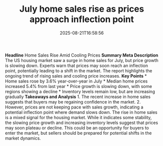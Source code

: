 ﻿---
title: "July home sales rise as prices approach inflection point"
date: "2025-08-21T16:58:56"
category: "Markets"
summary: ""
slug: "july home sales rise as prices approach inflection point"
source_urls:
  - "https://www.cnbc.com/2025/08/21/july-home-sales-rise-as-prices-approach-inflection-point.html"
seo:
  title: "July home sales rise as prices approach inflection point | Hash n Hedge"
  description: ""
  keywords: ["news", "markets", "brief"]
---
**Headline** Home Sales Rise Amid Cooling Prices  **Summary Meta Description** The US housing market saw a surge in home sales for July, but price growth is slowing down. Experts warn that prices may soon reach an inflection point, potentially leading to a shift in the market. The report highlights the ongoing trend of rising sales and cooling price increases.  **Key Points**  * Home sales rose by 3.6% year-over-year in July * Median home prices increased 5.4% from last year * Price growth is slowing down, with some regions showing a decline * Inventory levels remain low, but are increasing gradually  **Takeaways and Analysis**  1. The recent increase in home sales suggests that buyers may be regaining confidence in the market. 2. However, prices are not keeping pace with sales growth, indicating a potential inflection point where demand slows down.  The rise in home sales is a mixed signal for the housing market. While it indicates some stability, the slowing price growth and increasing inventory levels suggest that prices may soon plateau or decline. This could be an opportunity for buyers to enter the market, but sellers should be prepared for potential shifts in the market dynamics. 
